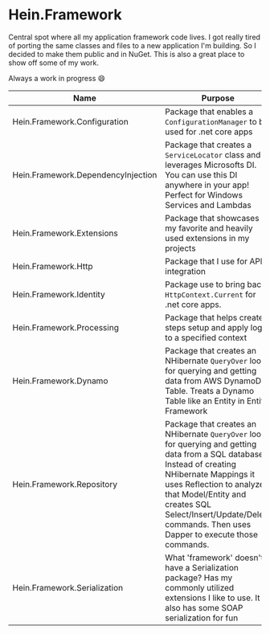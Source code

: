 # Hein.Framework
Central spot where all my application framework code lives.  I got really tired of porting the same classes and files to a new application I'm building.  So I decided to make them public and in NuGet.  This is also a great place to show off some of my work.

Always a work in progress :smile:

| Name | Purpose | Version |  |  
| --- | --- | --- | --- |   
| Hein.Framework.Configuration | Package that enables a `ConfigurationManager` to be used for .net core apps | [1.0.0](https://www.nuget.org/packages/Hein.Framework.Configuration/1.0.0) | [ReadMe](https://github.com/brandonhein/Hein.Framework/tree/master/Configuration#heinframeworkconfiguration) |  
| Hein.Framework.DependencyInjection | Package that creates a `ServiceLocator` class and leverages Microsofts DI.  You can use this DI anywhere in your app! Perfect for Windows Services and Lambdas | [1.0.0](https://www.nuget.org/packages/Hein.Framework.DependencyInjection/1.0.0) | [ReadMe](https://github.com/brandonhein/Hein.Framework/tree/master/DependencyInjection#heinframeworkdependencyinjection) | 
| Hein.Framework.Extensions | Package that showcases my favorite and heavily used extensions in my projects | [1.0.0](https://www.nuget.org/packages/Hein.Framework.Extensions/1.0.0) | ReadMe |
| Hein.Framework.Http | Package that I use for API integration | [1.0.0](https://www.nuget.org/packages/Hein.Framework.Http/1.0.0) | [ReadMe](https://github.com/brandonhein/Hein.Framework/tree/master/Http#heinframeworkhttp) |
| Hein.Framework.Identity | Package use to bring back `HttpContext.Current` for .net core apps. | [1.0.0](https://www.nuget.org/packages/Hein.Framework.Identity/1.0.0) | [ReadMe](https://github.com/brandonhein/Hein.Framework/tree/master/Identity#heinframeworkidentity) |
| Hein.Framework.Processing | Package that helps create steps setup and apply logic to a specified context | [1.0.0](https://www.nuget.org/packages/Hein.Framework.Processing/1.0.0) | [ReadMe](https://github.com/brandonhein/Hein.Framework/tree/master/Processing#heinframeworkprocessing) | 
| Hein.Framework.Dynamo | Package that creates an NHibernate `QueryOver` look for querying and getting data from AWS DynamoDB Table.  Treats a Dynamo Table like an Entity in Entity Framework | [1.0.0](https://www.nuget.org/packages/Hein.Framework.Dynamo/1.0.0) | [ReadMe](https://github.com/brandonhein/Hein.Framework/tree/master/Repository/Dynamo#heinframeworkdynamo-for-aws-dynamodb-database-usage) |
| Hein.Framework.Repository | Package that creates an NHibernate `QueryOver` look for querying and getting data from a SQL database.  Instead of creating NHibernate Mappings it uses Reflection to analyze that Model/Entity and creates SQL Select/Insert/Update/Delete commands.  Then uses Dapper to execute those commands. | [1.0.2](https://www.nuget.org/packages/Hein.Framework.Repository/1.0.2) | [ReadMe](https://github.com/brandonhein/Hein.Framework/tree/master/Repository/SQL#heinframeworkrepository-for-sql-database-usage) |
| Hein.Framework.Serialization | What 'framework' doesn't have a Serialization package? Has my commonly utilized extensions I like to use.  It also has some SOAP serialization for fun | [1.1.0](https://www.nuget.org/packages/Hein.Framework.Serialization/1.1.0) | [ReadMe](https://github.com/brandonhein/Hein.Framework/tree/master/Serialization#heinframeworkserialization) |
